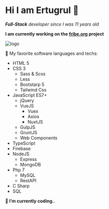 # Hi I am Ertugrul 👋

_**Full-Stack** developer since I was 11 years old_

**I am currently working on the [fribe.org](https://fribe.org) project**

![logo](https://fribe.org/resources/images/logo.svg)

🚀 My favorite software languages and techs:
- HTML 5
- CSS 3
  - Sass & Scss
  - Less
  - Bootstarp 5
  - Tailwind Css
- JavaScript ES7+
  - jQuery
  - VueJS
    - Vuex
    - Axios
    - NuxtJS
  - GulpJS
  - GruntJS
  - Web Components
- TypeScript
- Firebase
- NodeJS
  - Express
  - MongoDB
- Php 7
  - MySQL
  - RestAPI
- C Sharp
- SQL

__🔭 I’m currently coding..__
